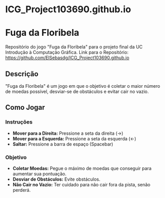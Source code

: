 # ICG_Project103690.github.io
# 
# Fuga da Floribela 
Repositório do jogo "Fuga da Floribela" para o projeto final da UC Introdução à Computação Gráfica.
Link para o Repositório: https://github.com/ElSebasdg/ICG_Project103690.github.io
## Descrição 

"Fuga da Floribela" é um jogo em que o objetivo é coletar o maior número de moedas possível, desviar-se de obstáculos e evitar cair no vazio.
## Como Jogar

### Instruções

- **Mover para a Direita:** Pressione a seta da direita (→)
- **Mover para a Esquerda:** Pressione a seta da esquerda (←)
- **Saltar:** Pressione a barra de espaço (Spacebar)

### Objetivo

- **Coletar Moedas:** Pegue o máximo de moedas que conseguir para aumentar sua pontuação.
- **Desviar de Obstáculos:** Evite obstáculos.
- **Não Cair no Vazio:** Ter cuidado para não cair fora da pista, senão perderá.

